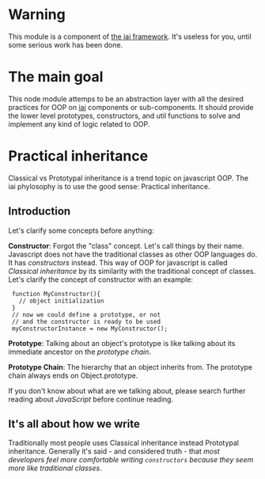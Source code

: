 # Warning

 This module is a component of [the iai framework](https://npmjs.org/search?q=iai).
 It's useless for you, until some serious work has been done.

# The main goal

 This node module attemps to be an abstraction layer with all the desired 
 practices for OOP on [iai](https://github.com/laconbass/iai) components or 
 sub-components. It should provide the lower level prototypes, constructors, 
 and util functions to solve and implement any kind of logic related to OOP. 

# Practical inheritance
 
 Classical vs Prototypal inheritance is a trend topic on javascript OOP. 
 The iai phylosophy is to use the good sense: Practical inheritance. 

## Introduction

 Let's clarify some concepts before anything:

 **Constructor**: Forgot the "class" concept. Let's call things by their 
 name. Javascript does not have the traditional classes as other OOP 
 languages do. It has *constructors* instead. This way of OOP for javascript 
 is called *Classical inheritance* by its similarity with the traditional 
 concept of classes. Let's clarify the concept of constructor with an 
 example:

     function MyConstructor(){
       // object initialization
     }
     // now we could define a prototype, or not
     // and the constructor is ready to be used
     myConstructorInstance = new MyConstructor();

**Prototype**: Talking about an object's prototype is like talking
about its immediate ancestor on the *prototype chain*.

**Prototype Chain**: The hierarchy that an object inherits from. The 
prototype chain always ends on Object.prototype.

If you don't know about what are we talking about,
please search further reading about *JavaScript* before continue reading.

## It's all about how we write

Traditionally most people uses Classical inheritance instead Prototypal 
inheritance. Generally it's said - and considered truth - that *most 
developers feel more comfortable writing `constructors` because they 
seem more like traditional classes*.


